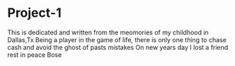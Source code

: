 # Project-1

This is dedicated and written from the meomories of my childhood in Dallas,Tx
Being a player in the game of life, there is only one thing to chase cash and avoid the ghost of pasts mistakes
On new years day I lost a friend rest in peace Bose
